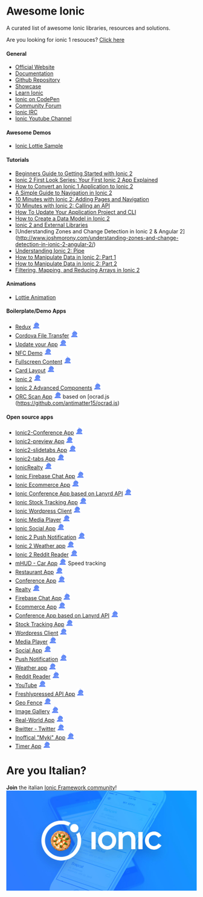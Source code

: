 # Awesome Ionic
A curated list of awesome Ionic libraries, resources and solutions.

Are you looking for ionic 1 resouces? [Click here](https://github.com/Alexintosh/Awesome-Ionic/blob/master/IONIC1.md)

#### General
* [Official Website](http://ionicframework.com)
* [Documentation](http://ionicframework.com/docs/)
* [Github Repository](https://github.com/driftyco/ionic)
* [Showcase](http://showcase.ionicframework.com/)
* [Learn Ionic](http://learn.ionicframework.com/)
* [Ionic on CodePen](http://codepen.io/ionic/)
* [Community Forum](http://forum.ionicframework.com/)
* [Ionic IRC](http://webchat.freenode.net/?randomnick=1&channels=%23ionic&uio=d4)
* [Ionic Youtube Channel](https://www.youtube.com/channel/UChYheBnVeCfhCmqZfCUdJQw)

#### Awesome Demos
* [Ionic Lottie Sample](https://github.com/yannbf/ionic-lottie)

#### Tutorials
* [Beginners Guide to Getting Started with Ionic 2](http://www.joshmorony.com/beginners-guide-to-getting-started-with-ionic-2/)
* [Ionic 2 First Look Series: Your First Ionic 2 App Explained](http://www.joshmorony.com/ionic-2-first-look-series-your-first-ionic-2-app-explained/)
* [How to Convert an Ionic 1 Application to Ionic 2](http://www.joshmorony.com/how-to-convert-an-ionic-1-application-to-ionic-2/)
* [A Simple Guide to Navigation in Ionic 2](http://www.joshmorony.com/a-simple-guide-to-navigation-in-ionic-2/)
* [10 Minutes with Ionic 2: Adding Pages and Navigation](http://blog.ionic.io/10-minutes-with-ionic-2-adding-pages-and-navigation/)
* [10 Minutes with Ionic 2: Calling an API](http://blog.ionic.io/10-minutes-with-ionic-2-calling-an-api/)
* [How To Update Your Application Project and CLI](http://www.gajotres.net/ionic-2-how-to-update-your-application-project-and-cli/)
* [How to Create a Data Model in Ionic 2](http://www.joshmorony.com/how-to-create-a-data-model-in-ionic-2/)
* [Ionic 2 and External Libraries](http://mhartington.io/post/ionic2-external-libraries/)
* [Understanding Zones and Change Detection in Ionic 2 & Angular 2] (http://www.joshmorony.com/understanding-zones-and-change-detection-in-ionic-2-angular-2/)
* [Understanding Ionic 2: Pipe](http://mcgivery.com/understanding-ionic-2-pipe/)
* [How to Manipulate Data in Ionic 2: Part 1](http://www.joshmorony.com/how-to-manipulate-data-in-ionic-2-part-1/)
* [How to Manipulate Data in Ionic 2: Part 2](http://www.joshmorony.com/how-to-manipulate-data-in-ionic-2-part-2/)
* [Filtering, Mapping, and Reducing Arrays in Ionic 2](https://www.youtube.com/watch?v=A-4CLa05tp0)

#### Animations
* [Lottie Animation](https://github.com/chenqingspring/ng-lottie)

#### Boilerplate/Demo Apps
* [Redux](https://github.com/janjarfalk/ionic2-angular2-ts-redux-boilerplate) ![](ionic.png)
* [Cordova File Transfer](https://github.com/dsgriffin/ionic-2-file-transfer-example) ![](ionic.png)
* [Update your App](https://github.com/NextFaze/ionic-manup) ![](ionic.png)
* [NFC Demo](https://github.com/RedFroggy/ionic2-nfc-app) ![](ionic.png)
* [Fullscreen Content](https://github.com/sebaferreras/Ionic2-FullscreenContent) ![](ionic.png)
* [Card Layout](https://github.com/joshuamorony/ionic2-card-layout) ![](ionic.png)
* [Ionic 2](https://github.com/marcoturi/ionic2-boilerplate) ![](ionic.png)
* [Ionic 2 Advanced Components](https://github.com/yannbf/ionic2-components) ![](ionic.png)
* [ORC Scan App](https://github.com/matiastucci/ionic-ocr-example) ![](ionic.png) based on [ocrad.js (https://github.com/antimatter15/ocrad.js)


#### Open source apps
* [Ionic2-Conference App](https://github.com/Alex-0407/ionic2-conference) ![](ionic.png)
* [Ionic2-preview App](https://github.com/Alex-0407/ionic2-preview) ![](ionic.png)
* [Ionic2-slidetabs App](https://github.com/Alex-0407/ionic2-slidetabs) ![](ionic.png)
* [Ionic2-tabs App](https://github.com/Alex-0407/ionic2-tabs) ![](ionic.png)
* [IonicRealty](https://github.com/ccoenraets/ionic2-realty) ![](ionic.png)
* [Ionic Firebase Chat App](https://github.com/ionic2blueprints/firebase-chat) ![](ionic.png)
* [Ionic Ecommerce App](https://github.com/ionic2blueprints/ionic2-marketcloud) ![](ionic.png)
* [Ionic Conference App based on Lanyrd API](https://github.com/ionic2blueprints/conference-app) ![](ionic.png)
* [Ionic Stock Tracking App](https://github.com/ionic2blueprints/ionic2-stockmarket) ![](ionic.png)
* [Ionic Wordpress Client](https://github.com/ionic2blueprints/ionic2-wp-client) ![](ionic.png)
* [Ionic Media Player](https://github.com/ionic2blueprints/media-player) ![](ionic.png)
* [Ionic Social App](https://github.com/ionic2blueprints/social-app) ![](ionic.png)
* [Ionic 2 Push Notification](https://github.com/aggarwalankush/ionic2-push-base) ![](ionic.png)
* [Ionic 2 Weather app](https://github.com/aggarwalankush/ionic2-mosum) ![](ionic.png)
* [Ionic 2 Reddit Reader](https://github.com/smartapant/ionic2-reddit-reader) ![](ionic.png)
* [mHUD - Car App](https://github.com/paulcockrell/mHUD) ![](ionic.png) Speed tracking
* [Restaurant App](https://github.com/srehanuddin/Ionic2-ResturantApp) ![](ionic.png)
* [Conference App](https://github.com/driftyco/ionic-conference-app) ![](ionic.png)
* [Realty](https://github.com/ccoenraets/ionic2-realty) ![](ionic.png)
* [Firebase Chat App](https://github.com/ionic2blueprints/firebase-chat) ![](ionic.png)
* [Ecommerce App](https://github.com/ionic2blueprints/ionic2-marketcloud) ![](ionic.png)
* [Conference App based on Lanyrd API](https://github.com/ionic2blueprints/conference-app) ![](ionic.png)
* [Stock Tracking App](https://github.com/ionic2blueprints/ionic2-stockmarket) ![](ionic.png)
* [Wordpress Client](https://github.com/ionic2blueprints/ionic2-wp-client) ![](ionic.png)
* [Media Player](https://github.com/ionic2blueprints/media-player) ![](ionic.png)
* [Social App](https://github.com/ionic2blueprints/social-app) ![](ionic.png)
* [Push Notification](https://github.com/aggarwalankush/ionic2-push-base) ![](ionic.png)
* [Weather app](https://github.com/aggarwalankush/ionic2-mosum) ![](ionic.png)
* [Reddit Reader](https://github.com/smartapant/ionic2-reddit-reader) ![](ionic.png)
* [YouTube](https://github.com/hughred22/Ionic2-Angular2-YouTube-Channel-App) ![](ionic.png)
* [Freshlypressed API App](https://github.com/rajayogan/ionic2-freshlypressed) ![](ionic.png)
* [Geo Fence](https://github.com/tsubik/ionic2-geofence) ![](ionic.png)
* [Image Gallery](https://github.com/driftyco/ionic-image-gallery-app) ![](ionic.png)
* [Real-World App](https://github.com/seeschweiler/iongithub) ![](ionic.png)
* [Bwitter - Twitter](https://github.com/obetomuniz/ionic2-bwitter) ![](ionic.png)
* [Inoffical "Myki" App](https://github.com/longzheng/mypal-ionic) ![](ionic.png)
* [Timer App](https://github.com/imjohnbo/ionic2-timer) ![](ionic.png)

# Are you Italian?
**Join** the italian [Ionic Framework community](https://www.facebook.com/groups/380772785422827/)!
![](ionicitalia.jpg)

